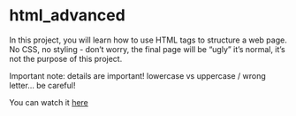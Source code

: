 # html_advanced
In this project, you will learn how to use HTML tags to structure a web page. No CSS, no styling - don’t worry, the final page will be “ugly” it’s normal, it’s not the purpose of this project.

Important note: details are important! lowercase vs uppercase / wrong letter… be careful!

You can watch it [here](https://obedrav.github.io/holbertonschool-web_front_end/)
